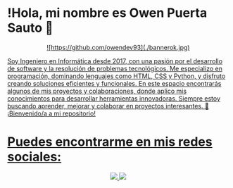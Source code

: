 # !Hola, mi nombre es Owen Puerta Sauto 👋

<p align="center">
  <a href="https://github.com/owendev93](./bannerok.jpg)">
![https://github.com/owendev93](./bannerok.jpg)
</p>

Soy Ingeniero en Informática desde 2017, con una pasión por el desarrollo de software y la resolución de problemas tecnológicos. Me especializo en programación, dominando lenguajes como HTML, CSS y Python, y disfruto creando soluciones eficientes y funcionales. En este espacio encontrarás algunos de mis proyectos y colaboraciones, donde aplico mis conocimientos para desarrollar herramientas innovadoras. Siempre estoy buscando aprender, mejorar y colaborar en proyectos interesantes. 🚀 ¡Bienvenido/a a mi repositorio!

# Puedes encontrarme en mis redes sociales:

<!-- [![Facebook](https://img.icons8.com/color/48/FFFFFF/facebook-new.png)](https://youtube.com/@mouredev)-->
<!--[![Twitter](https://img.icons8.com/color/48/FFFFFF/twitter--v1.png)](https://youtube.com/@mouredev)-->
<!--[![Youtube](https://img.icons8.com/color/48/FFFFFF/youtube-play.png)](https://youtube.com/@mouredev)-->
<p align="center">
  <a href="https://www.instagram.com/owenpuerta93?utm_source=qr&igsh=MXY0bGQ0cHBpMjd2cA== ">
    <img src="https://img.icons8.com/color/48/FFFFFF/instagram-new--v1.png"/>
  </a>
  <span>
  <a href="https://linkedin.com/in/owen-puerta-sauto-2442221a2">
    <img src="https://img.icons8.com/color/48/FFFFFF/linkedin.png"/>
  </a>
</p>
